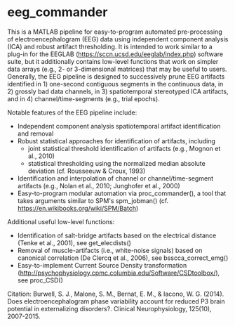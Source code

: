 # eeg_commander

This is a MATLAB pipeline for easy-to-program automated pre-processing of electroencephalogram (EEG) data using independent component analysis (ICA) and robust artifact thresholding. It is intended to work similar to a plug-in for the EEGLAB (https://sccn.ucsd.edu/eeglab/index.php) software suite, but it additionally contains low-level functions that work on simpler data arrays (e.g., 2- or 3-dimensional matrices) that may be useful to users. Generally, the EEG pipeline is designed to successively prune EEG artifacts identified in 1) one-second contiguous segments in the continuous data, in 2) grossly bad data channels, in 3) spatiotemporal stereotyped ICA artifacts, and in 4) channel/time-segments (e.g., trial epochs). 

Notable features of the EEG pipeline include: 
* Independent component analysis spatiotemporal artifact identification and removal
* Robust statistical approaches for identification of artifacts, including
    * joint statistical threshold identification of artifacts (e.g., Mognon et al., 2010)
    * statistical thresholding using the normalized median absolute deviation (cf. Rousseeuw & Croux, 1993)
* Identification and interpolation of channel or channel/time-segment artifacts (e.g., Nolan et al., 2010; Junghofer et al., 2000)
* Easy-to-program modular automation via proc_commander(), a tool that takes arguments similar to SPM's spm_jobman() (cf. https://en.wikibooks.org/wiki/SPM/Batch)

Additional useful low-level functions:
* Identification of salt-bridge artifacts based on the electrical distance (Tenke et al., 2001), see get_elecdists()
* Removal of muscle-artifacts (i.e., white-noise signals) based on canonical correlation (De Clercq et al., 2006), see bsscca_correct_emg()
* Easy-to-implement Current Source Density transformation (http://psychophysiology.cpmc.columbia.edu/Software/CSDtoolbox/), see proc_CSD()

Citation:
Burwell, S. J., Malone, S. M., Bernat, E. M., & Iacono, W. G. (2014). Does electroencephalogram phase variability account for reduced P3 brain potential in externalizing disorders?. Clinical Neurophysiology, 125(10), 2007-2015. 

